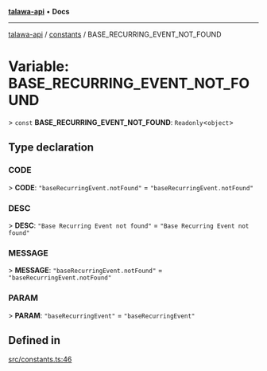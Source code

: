 [**talawa-api**](../../README.md) • **Docs**

***

[talawa-api](../../modules.md) / [constants](../README.md) / BASE\_RECURRING\_EVENT\_NOT\_FOUND

# Variable: BASE\_RECURRING\_EVENT\_NOT\_FOUND

\> `const` **BASE\_RECURRING\_EVENT\_NOT\_FOUND**: `Readonly`\<`object`\>

## Type declaration

### CODE

\> **CODE**: `"baseRecurringEvent.notFound"` = `"baseRecurringEvent.notFound"`

### DESC

\> **DESC**: `"Base Recurring Event not found"` = `"Base Recurring Event not found"`

### MESSAGE

\> **MESSAGE**: `"baseRecurringEvent.notFound"` = `"baseRecurringEvent.notFound"`

### PARAM

\> **PARAM**: `"baseRecurringEvent"` = `"baseRecurringEvent"`

## Defined in

[src/constants.ts:46](https://github.com/PalisadoesFoundation/talawa-api/blob/7fc9f13527dc6ead651f268e58527dcc279b95bc/src/constants.ts#L46)
